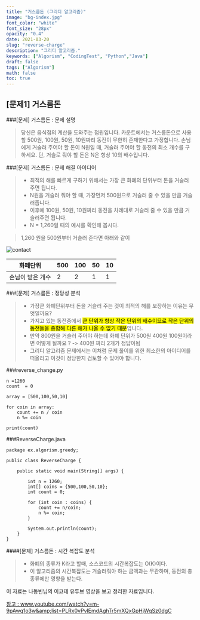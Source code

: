 ```yaml
---
title: "거스름돈 (그리디 알고리즘)"
image: "bg-index.jpg"
font_color: "white"
font_size: "28px"
opacity: "0.4"
date: 2021-03-20
slug: "reverse-charge"
description: "그리디 알고리즘."
keywords: ["Algorism", "CodingTest", "Python","Java"]
draft: false
tags: ["Algorism"]
math: false
toc: true
---
```


## [문제1] 거스름돈

###[문제] 거스름돈 : 문제 설명

>	당신은 음식점의 계산을 도와주는 점원입니다. 카운트에서는 거스름돈으로 사용할 500원, 100원, 50원, 10원짜리 동전이 무한히 존재한다고 가정합니다.
손님에게 거슬러 주어야 할 돈이 N원일 때, 거슬러 주어야 할 동전의 최소 개수를 구하세요. 단, 거슬로 줘야 할 돈은 N은 항상 10의 배수입니다.


###[문제] 거스름돈 : 문제 해결 아이디어

>	- 최적의 해를 빠르게 구하기 위해서는 가장 큰 화폐의 단위부터 돈을 거슬러 주면 됩니다.
>	- N원을 거슬러 줘야 할 때, 가장먼저 500원으로 거슬러 줄 수 있을 만큼 거슬러줍니다.
>	- 이후에 100원, 50원, 10원짜리 동전을 차례대로 거슬러 줄 수 있을 만큼 거슬러주면 됩니다.
>	- N = 1,260일 때의 예시를 확인해 봅시다.

> 1,260 원을 500원부터 거슬러 준다면 아래와 같이 

![contact](/images/greedy_question_01_01.PNG)


   화페단위     | 500   | 100   | 50    | 10    |
--------------|-------|-------|-------|-------|
 손님이 받은 개수 | 2     | 2     | 1     | 1     |
 

###[문제] 거스름돈 : 정당성 분석
>	- 가장큰 화폐단위부터 돈을 거슬러 주는 것이 최적의 해를 보장하는 이유는 무엇일까요?
>	- 가지고 있는 동전중에서 <mark>큰 단위가 항상 작은 단위의 배수이므로 작은 단위의 동전들을 종합해 다른 해가 나올 수 없기 때문</mark>입니다.
>	- 만약 800원을 거슬러 주어야 하는데 화폐 단위가 500원 400원 100원이라면 어떻게 될까요 ? -> 400원 짜리 2개가 정답이됨
>	- 그리디 알고리즘 문제에서는 이처럼 문제 풀이를 위한 최소한의 아이디어를 떠올리고 이것이 정당한지 검토할 수 있어야 합니다.


###reverse_change.py
```
n =1260
count  = 0 

array = [500,100,50,10]

for coin in array:
    count += n / coin
    n %= coin 

print(count)
```

###ReverseCharge.java
```
package ex.algorism.greedy;

public class ReverseCharge {
	
	public static void main(String[] args) {
		
		int n = 1260;
		int[] coins = {500,100,50,10};
		int count = 0;
		
		for (int coin : coins) {
			count += n/coin;
			n %= coin;
		}
		
		System.out.println(count);
	}
}
```

####[문제] 거스름돈 : 시간 복잡도 분석
>	- 화폐의 종류가 K라고 할때, 소스코드의 시간복잡도는 O(K)이다.
>	- 이 알고리즘의 시간복잡도는 거슬러줘야 하는 금액과는 무관하며, 동전의 총 종류에만 영향을 받는다.



이 자료는 나동빈님의 이코테 유튜브 영상을 보고 정리한 자료입니다.
<br>

<a href="https://www.youtube.com/watch?v=m-9pAwq1o3w&amp;list=PLRx0vPvlEmdAghTr5mXQxGpHjWqSz0dgC">참고 : www.youtube.com/watch?v=m-9pAwq1o3w&amp;list=PLRx0vPvlEmdAghTr5mXQxGpHjWqSz0dgC</a>




